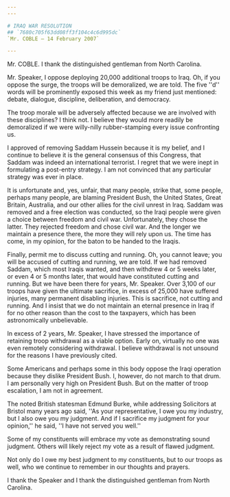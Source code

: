 ```yaml
---
---

# IRAQ WAR RESOLUTION
## `7680c705f63dd08ff3f104c4c6d995dc`
`Mr. COBLE — 14 February 2007`

---
```



Mr. COBLE. I thank the distinguished gentleman from North Carolina.

Mr. Speaker, I oppose deploying 20,000 additional troops to Iraq. Oh, 
if you oppose the surge, the troops will be demoralized, we are told. 
The five ''d'' words will be prominently exposed this week as my friend 
just mentioned: debate, dialogue, discipline, deliberation, and 
democracy.

The troop morale will be adversely affected because we are involved 
with these disciplines? I think not. I believe they would more readily 
be demoralized if we were willy-nilly rubber-stamping every issue 
confronting us.

I approved of removing Saddam Hussein because it is my belief, and I 
continue to believe it is the general consensus of this Congress, that 
Saddam was indeed an international terrorist. I regret that we were 
inept in formulating a post-entry strategy. I am not convinced that any 
particular strategy was ever in place.

It is unfortunate and, yes, unfair, that many people, strike that, 
some people, perhaps many people, are blaming President Bush, the 
United States, Great Britain, Australia, and our other allies for the 
civil unrest in Iraq. Saddam was removed and a free election was 
conducted, so the Iraqi people were given a choice between freedom and 
civil war. Unfortunately, they chose the latter. They rejected freedom 
and chose civil war. And the longer we maintain a presence there, the 
more they will rely upon us. The time has come, in my opinion, for the 
baton to be handed to the Iraqis.

Finally, permit me to discuss cutting and running. Oh, you cannot 
leave; you will be accused of cutting and running, we are told. If we 
had removed Saddam, which most Iraqis wanted, and then withdrew 4 or 5 
weeks later, or even 4 or 5 months later, that would have constituted 
cutting and running. But we have been there for years, Mr. Speaker. 
Over 3,100 of our troops have given the ultimate sacrifice, in excess 
of 25,000 have suffered injuries, many permanent disabling injuries. 
This is sacrifice, not cutting and running. And I insist that we do not 
maintain an eternal presence in Iraq if for no other reason than the 
cost to the taxpayers, which has been astronomically unbelievable.

In excess of 2 years, Mr. Speaker, I have stressed the importance of 
retaining troop withdrawal as a viable option. Early on, virtually no 
one was even remotely considering withdrawal. I believe withdrawal is 
not unsound for the reasons I have previously cited.

Some Americans and perhaps some in this body oppose the Iraqi 
operation because they dislike President Bush. I, however, do not march 
to that drum. I am personally very high on President Bush. But on the 
matter of troop escalation, I am not in agreement.

The noted British statesman Edmund Burke, while addressing Solicitors 
at Bristol many years ago said, ''As your representative, I owe you my 
industry, but I also owe you my judgment. And if I sacrifice my 
judgment for your opinion,'' he said, ''I have not served you well.''

Some of my constituents will embrace my vote as demonstrating sound 
judgment. Others will likely reject my vote as a result of flawed 
judgment.

Not only do I owe my best judgment to my constituents, but to our 
troops as well, who we continue to remember in our thoughts and 
prayers.

I thank the Speaker and I thank the distinguished gentleman from 
North Carolina.